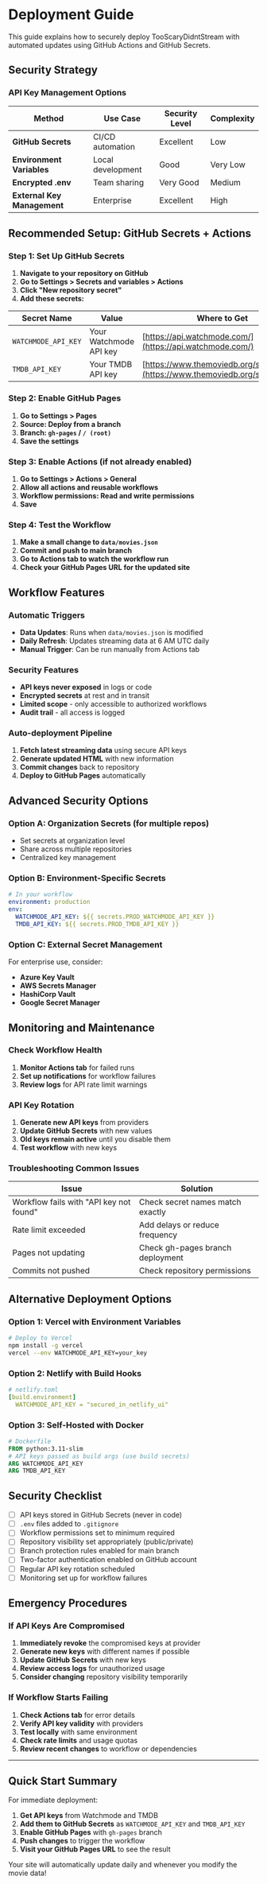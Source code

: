 # Deployment Guide

This guide explains how to securely deploy TooScaryDidntStream with automated updates using GitHub Actions and GitHub Secrets.

## Security Strategy

### API Key Management Options

| Method | Use Case | Security Level | Complexity |
|--------|----------|---------------|------------|
| **GitHub Secrets** | CI/CD automation | Excellent | Low |
| **Environment Variables** | Local development | Good | Very Low |
| **Encrypted .env** | Team sharing | Very Good | Medium |
| **External Key Management** | Enterprise | Excellent | High |

## Recommended Setup: GitHub Secrets + Actions

### Step 1: Set Up GitHub Secrets

1. **Navigate to your repository on GitHub**
2. **Go to Settings > Secrets and variables > Actions**
3. **Click "New repository secret"**
4. **Add these secrets:**

| Secret Name | Value | Where to Get |
|-------------|-------|--------------|
| `WATCHMODE_API_KEY` | Your Watchmode API key | [https://api.watchmode.com/](https://api.watchmode.com/) |
| `TMDB_API_KEY` | Your TMDB API key | [https://www.themoviedb.org/settings/api](https://www.themoviedb.org/settings/api) |

### Step 2: Enable GitHub Pages

1. **Go to Settings > Pages**
2. **Source: Deploy from a branch**
3. **Branch: `gh-pages` / `/ (root)`**
4. **Save the settings**

### Step 3: Enable Actions (if not already enabled)

1. **Go to Settings > Actions > General**
2. **Allow all actions and reusable workflows**
3. **Workflow permissions: Read and write permissions**
4. **Save**

### Step 4: Test the Workflow

1. **Make a small change to `data/movies.json`**
2. **Commit and push to main branch**
3. **Go to Actions tab to watch the workflow run**
4. **Check your GitHub Pages URL for the updated site**

## Workflow Features

### Automatic Triggers
- **Data Updates**: Runs when `data/movies.json` is modified
- **Daily Refresh**: Updates streaming data at 6 AM UTC daily
- **Manual Trigger**: Can be run manually from Actions tab

### Security Features
- **API keys never exposed** in logs or code
- **Encrypted secrets** at rest and in transit
- **Limited scope** - only accessible to authorized workflows
- **Audit trail** - all access is logged

### Auto-deployment Pipeline
1. **Fetch latest streaming data** using secure API keys
2. **Generate updated HTML** with new information
3. **Commit changes** back to repository
4. **Deploy to GitHub Pages** automatically

## Advanced Security Options

### Option A: Organization Secrets (for multiple repos)
- Set secrets at organization level
- Share across multiple repositories
- Centralized key management

### Option B: Environment-Specific Secrets
```yaml
# In your workflow
environment: production
env:
  WATCHMODE_API_KEY: ${{ secrets.PROD_WATCHMODE_API_KEY }}
  TMDB_API_KEY: ${{ secrets.PROD_TMDB_API_KEY }}
```

### Option C: External Secret Management
For enterprise use, consider:
- **Azure Key Vault**
- **AWS Secrets Manager** 
- **HashiCorp Vault**
- **Google Secret Manager**

## Monitoring and Maintenance

### Check Workflow Health
1. **Monitor Actions tab** for failed runs
2. **Set up notifications** for workflow failures
3. **Review logs** for API rate limit warnings

### API Key Rotation
1. **Generate new API keys** from providers
2. **Update GitHub Secrets** with new values
3. **Old keys remain active** until you disable them
4. **Test workflow** with new keys

### Troubleshooting Common Issues

| Issue | Solution |
|-------|----------|
| Workflow fails with "API key not found" | Check secret names match exactly |
| Rate limit exceeded | Add delays or reduce frequency |
| Pages not updating | Check gh-pages branch deployment |
| Commits not pushed | Check repository permissions |

## Alternative Deployment Options

### Option 1: Vercel with Environment Variables
```bash
# Deploy to Vercel
npm install -g vercel
vercel --env WATCHMODE_API_KEY=your_key
```

### Option 2: Netlify with Build Hooks
```yaml
# netlify.toml
[build.environment]
  WATCHMODE_API_KEY = "secured_in_netlify_ui"
```

### Option 3: Self-Hosted with Docker
```dockerfile
# Dockerfile
FROM python:3.11-slim
# API keys passed as build args (use build secrets)
ARG WATCHMODE_API_KEY
ARG TMDB_API_KEY
```

## Security Checklist

- [ ] API keys stored in GitHub Secrets (never in code)
- [ ] `.env` files added to `.gitignore`
- [ ] Workflow permissions set to minimum required
- [ ] Repository visibility set appropriately (public/private)
- [ ] Branch protection rules enabled for main branch
- [ ] Two-factor authentication enabled on GitHub account
- [ ] Regular API key rotation scheduled
- [ ] Monitoring set up for workflow failures

## Emergency Procedures

### If API Keys Are Compromised
1. **Immediately revoke** the compromised keys at provider
2. **Generate new keys** with different names if possible
3. **Update GitHub Secrets** with new keys
4. **Review access logs** for unauthorized usage
5. **Consider changing** repository visibility temporarily

### If Workflow Starts Failing
1. **Check Actions tab** for error details
2. **Verify API key validity** with providers
3. **Test locally** with same environment
4. **Check rate limits** and usage quotas
5. **Review recent changes** to workflow or dependencies

---

## Quick Start Summary

For immediate deployment:

1. **Get API keys** from Watchmode and TMDB
2. **Add them to GitHub Secrets** as `WATCHMODE_API_KEY` and `TMDB_API_KEY`
3. **Enable GitHub Pages** with `gh-pages` branch
4. **Push changes** to trigger the workflow
5. **Visit your GitHub Pages URL** to see the result

Your site will automatically update daily and whenever you modify the movie data! 